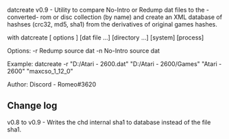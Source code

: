 datcreate v0.9 - Utility to compare No-Intro or Redump dat files to the -converted- rom or disc
                 collection (by name) and create an XML database of hashses (crc32, md5, sha1) from
                 the derivatives of original games hashes.

with datcreate [ options ] [dat file ...] [directory ...] [system] [process]

Options:
  -r    Redump source dat
  -n    No-Intro source dat

Example:
              datcreate -r "D:/Atari - 2600.dat" "D:/Atari - 2600/Games" "Atari - 2600" "maxcso_1_12_0"

Author:
   Discord - Romeo#3620
   

Change log
----------
v0.8 to v0.9 - Writes the chd internal sha1 to database instead of the file sha1.